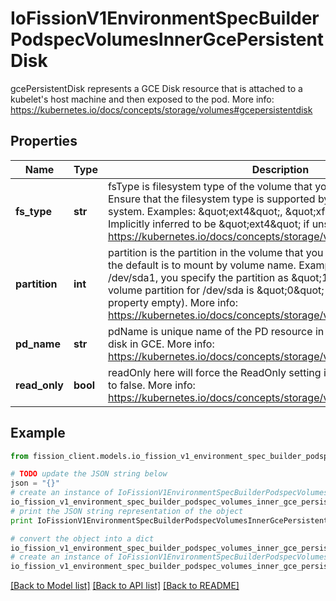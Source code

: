 # IoFissionV1EnvironmentSpecBuilderPodspecVolumesInnerGcePersistentDisk

gcePersistentDisk represents a GCE Disk resource that is attached to a kubelet's host machine and then exposed to the pod. More info: https://kubernetes.io/docs/concepts/storage/volumes#gcepersistentdisk

## Properties

Name | Type | Description | Notes
------------ | ------------- | ------------- | -------------
**fs_type** | **str** | fsType is filesystem type of the volume that you want to mount. Tip: Ensure that the filesystem type is supported by the host operating system. Examples: \&quot;ext4\&quot;, \&quot;xfs\&quot;, \&quot;ntfs\&quot;. Implicitly inferred to be \&quot;ext4\&quot; if unspecified. More info: https://kubernetes.io/docs/concepts/storage/volumes#gcepersistentdisk | [optional] 
**partition** | **int** | partition is the partition in the volume that you want to mount. If omitted, the default is to mount by volume name. Examples: For volume /dev/sda1, you specify the partition as \&quot;1\&quot;. Similarly, the volume partition for /dev/sda is \&quot;0\&quot; (or you can leave the property empty). More info: https://kubernetes.io/docs/concepts/storage/volumes#gcepersistentdisk | [optional] 
**pd_name** | **str** | pdName is unique name of the PD resource in GCE. Used to identify the disk in GCE. More info: https://kubernetes.io/docs/concepts/storage/volumes#gcepersistentdisk | 
**read_only** | **bool** | readOnly here will force the ReadOnly setting in VolumeMounts. Defaults to false. More info: https://kubernetes.io/docs/concepts/storage/volumes#gcepersistentdisk | [optional] 

## Example

```python
from fission_client.models.io_fission_v1_environment_spec_builder_podspec_volumes_inner_gce_persistent_disk import IoFissionV1EnvironmentSpecBuilderPodspecVolumesInnerGcePersistentDisk

# TODO update the JSON string below
json = "{}"
# create an instance of IoFissionV1EnvironmentSpecBuilderPodspecVolumesInnerGcePersistentDisk from a JSON string
io_fission_v1_environment_spec_builder_podspec_volumes_inner_gce_persistent_disk_instance = IoFissionV1EnvironmentSpecBuilderPodspecVolumesInnerGcePersistentDisk.from_json(json)
# print the JSON string representation of the object
print IoFissionV1EnvironmentSpecBuilderPodspecVolumesInnerGcePersistentDisk.to_json()

# convert the object into a dict
io_fission_v1_environment_spec_builder_podspec_volumes_inner_gce_persistent_disk_dict = io_fission_v1_environment_spec_builder_podspec_volumes_inner_gce_persistent_disk_instance.to_dict()
# create an instance of IoFissionV1EnvironmentSpecBuilderPodspecVolumesInnerGcePersistentDisk from a dict
io_fission_v1_environment_spec_builder_podspec_volumes_inner_gce_persistent_disk_form_dict = io_fission_v1_environment_spec_builder_podspec_volumes_inner_gce_persistent_disk.from_dict(io_fission_v1_environment_spec_builder_podspec_volumes_inner_gce_persistent_disk_dict)
```
[[Back to Model list]](../README.md#documentation-for-models) [[Back to API list]](../README.md#documentation-for-api-endpoints) [[Back to README]](../README.md)


